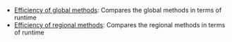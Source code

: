 - [Efficiency of global methods](./notebooks/guides/efficiency_global.md): Compares the global methods in terms of runtime
- [Efficiency of regional methods](./notebooks/guides/efficiency_regional.md): Compares the regional methods in terms of runtime
